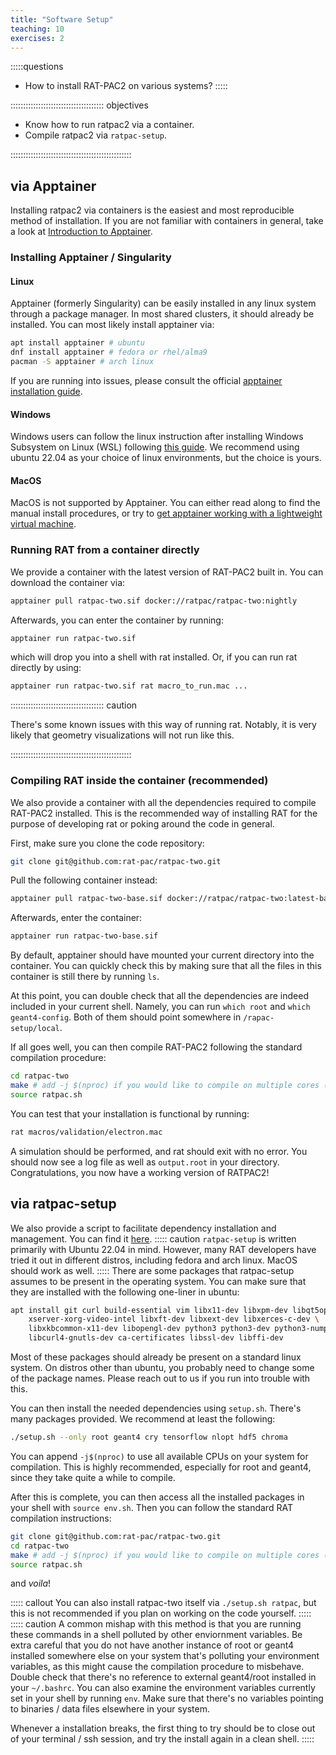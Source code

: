 ```yaml
---
title: "Software Setup"
teaching: 10
exercises: 2
---
```


:::::questions
- How to install RAT-PAC2 on various systems?
:::::

::::::::::::::::::::::::::::::::::::: objectives

- Know how to run ratpac2 via a container.
- Compile ratpac2 via `ratpac-setup`.

::::::::::::::::::::::::::::::::::::::::::::::::

## via Apptainer
Installing ratpac2 via containers is the easiest and most reproducible method of installation. If you are not familiar with containers in general, take a look at [Introduction to Apptainer](https://apptainer.org/docs/user/main/introduction.html).

### Installing Apptainer / Singularity
#### Linux
Apptainer (formerly Singularity) can be easily installed in any linux system through a package manager. In most shared clusters, it should already be installed. 
You can most likely install apptainer via:
```sh
apt install apptainer # ubuntu
dnf install apptainer # fedora or rhel/alma9
pacman -S apptainer # arch linux
```
If you are running into issues, please consult the official [apptainer installation guide](https://apptainer.org/docs/admin/main/installation.html#installation-on-linux).

#### Windows
Windows users can follow the linux instruction after installing Windows Subsystem on Linux (WSL) following [this guide](https://learn.microsoft.com/en-us/windows/wsl/install). We recommend using ubuntu 22.04 as your choice of linux environments, but the choice is yours.

#### MacOS
MacOS is not supported by Apptainer. You can either read along to find the manual install procedures, or try to [get apptainer working with a lightweight virtual machine](https://apptainer.org/docs/admin/main/installation.html#mac).

### Running RAT from a container directly
We provide a container with the latest version of RAT-PAC2 built in. You can download the container via:
```sh
apptainer pull ratpac-two.sif docker://ratpac/ratpac-two:nightly
```
Afterwards, you can enter the container by running:
```sh
apptainer run ratpac-two.sif
```
which will drop you into a shell with rat installed. Or, if you can run rat directly by using:
```sh
apptainer run ratpac-two.sif rat macro_to_run.mac ...
```
::::::::::::::::::::::::::::::::::::: caution

There's some known issues with this way of running rat. Notably, it is very likely that geometry visualizations will not run like this.

::::::::::::::::::::::::::::::::::::::::::::::::
### Compiling RAT inside the container (recommended)
We also provide a container with all the dependencies required to compile RAT-PAC2 installed. This is the recommended way of installing RAT for the purpose of developing rat or poking around the code in general.

First, make sure you clone the code repository:
```sh
git clone git@github.com:rat-pac/ratpac-two.git
```
Pull the following container instead:
```sh
apptainer pull ratpac-two-base.sif docker://ratpac/ratpac-two:latest-base
```
Afterwards, enter the container:
```sh
apptainer run ratpac-two-base.sif
```
By default, apptainer should have mounted your current directory into the container. You can quickly check this by making sure that all the files in this container is still there by running `ls`. 

At this point, you can double check that all the dependencies are indeed included in your current shell. Namely, you can run `which root` and `which geant4-config`. Both of them should point somewhere in `/rapac-setup/local`.

If all goes well, you can then compile RAT-PAC2 following the standard compilation procedure:
```sh
cd ratpac-two
make # add -j $(nproc) if you would like to compile on multiple cores (recommended).
source ratpac.sh
```
You can test that your installation is functional by running:
```sh
rat macros/validation/electron.mac
```
A simulation should be performed, and rat should exit with no error. You should now see a log file as well as `output.root` in your directory. Congratulations, you now have a working version of RATPAC2!

## via ratpac-setup
We also provide a script to facilitate dependency installation and management. You can find it [here](https://github.com/rat-pac/ratpac-setup#).
::::: caution
`ratpac-setup` is written primarily with Ubuntu 22.04 in mind. However, many RAT developers have tried it out in different distros, including fedora and arch linux. MacOS should work as well.
:::::
There are some packages that ratpac-setup assumes to be present in the operating system. You can make sure that they are installed with the following one-liner in ubuntu:
```sh
apt install git curl build-essential vim libx11-dev libxpm-dev libqt5opengl5-dev ssh cmake \
    xserver-xorg-video-intel libxft-dev libxext-dev libxerces-c-dev \
    libxkbcommon-x11-dev libopengl-dev python3 python3-dev python3-numpy \
    libcurl4-gnutls-dev ca-certificates libssl-dev libffi-dev
```
Most of these packages should already be present on a standard linux system. On distros other than ubuntu, you probably need to change some of the package names. Please reach out to us if you run into trouble with this.

You can then install the needed dependencies using `setup.sh`. There's many packages provided. We recommend at least the following:
```sh
./setup.sh --only root geant4 cry tensorflow nlopt hdf5 chroma
```
You can append `-j$(nproc)` to use all available CPUs on your system for compilation. This is highly recommended, especially for root and geant4, since they take quite a while to compile.

After this is complete, you can then access all the installed packages in your shell with `source env.sh`. Then you can follow the standard RAT compilation instructions:
```sh
git clone git@github.com:rat-pac/ratpac-two.git
cd ratpac-two
make # add -j $(nproc) if you would like to compile on multiple cores (recommended).
source ratpac.sh
```
and _voila_!

::::: callout
You can also install ratpac-two itself via `./setup.sh ratpac`, but this is not recommended if you plan on working on the code yourself. 
:::::
::::: caution
A common mishap with this method is that you are running these commands in a shell polluted by other enviornment variables. Be extra careful that you do not have another instance of root or geant4 installed somewhere else on your system that's polluting your environment variables, as this might cause the compilation procedure to misbehave. Double check that there's no reference to external geant4/root installed in your `~/.bashrc`. You can also examine the environment variables currently set in your shell by running `env`. Make sure that there's no variables pointing to binaries / data files elsewhere in your system. 

Whenever a installation breaks, the first thing to try should be to close out of your terminal / ssh session, and try the install again in a clean shell.
:::::
